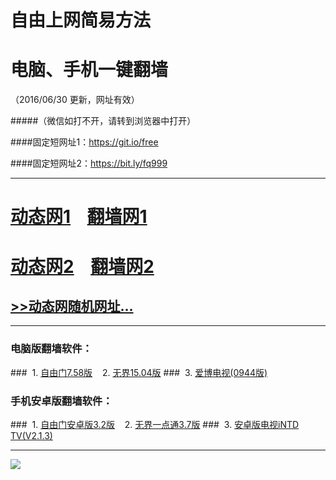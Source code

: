 # 自由上网简易方法
# 电脑、手机一键翻墙
（2016/06/30 更新，网址有效）

#####（微信如打不开，请转到浏览器中打开）

####固定短网址1：https://git.io/free

####固定短网址2：https://bit.ly/fq999


***
# <a href="http://fq-1.htec.hk/dtsj1.php?tid=630" target="_blank">动态网1</a>&nbsp;&nbsp;&nbsp;&nbsp;<a href="http://fq-2.vyatta.tw/fqsj.php/630/1" target="_blank">翻墙网1</a>

# <a href="http://fq-3.nctlv.org/dtsj.php" target="_blank">动态网2</a>&nbsp;&nbsp;&nbsp;&nbsp;<a href="http://fq-04.mabil.org/fqsj.php/630/2" target="_blank">翻墙网2</a>

## <a href="http://fq-04.mabil.org/fqsj.php?urlt=urldt.php" target="_blank">>>动态网随机网址...</a>

***

### 电脑版翻墙软件：
###&nbsp;&nbsp;1. <a href="http://fq-05.919.tw/fgget.php?fid=fg758p.zip" target="_blank">自由门7.58版</a>&nbsp;&nbsp;&nbsp;&nbsp;2. <a href="http://fq-05.919.tw/fgget.php?fid=u1504.zip" target="_blank">无界15.04版</a>
###&nbsp;&nbsp;3. <a href="http://fq-05.919.tw/fgget.php?fid=GreeniPPOTV_Setup_Ver12Build944b.zip" target="_blank">爱博电视(0944版)</a>

### 手机安卓版翻墙软件：
###&nbsp;&nbsp;1. <a href="http://fq-05.919.tw/fgget.php?fid=fgma32.apk" target="_blank">自由门安卓版3.2版</a>&nbsp;&nbsp;&nbsp;&nbsp;2. <a href="http://fq-05.919.tw/fgget.php?fid=um3.7.apk" target="_blank">无界一点通3.7版</a>
###&nbsp;&nbsp;3. <a href="http://fq-05.919.tw/fgget.php?fid=iNTD_TV.apk" target="_blank">安卓版电视iNTD TV(V2.1.3)</a>

***

<p><img src="http://fq-05.919.tw/pic/yjfq-20160613ok.png"></p> 
